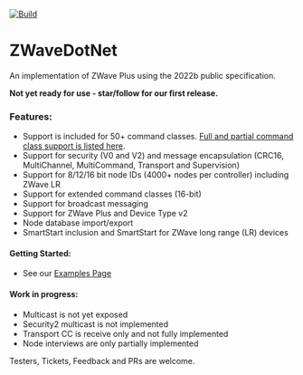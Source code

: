 [![Build](https://github.com/SmartHomeOS/ZWaveDotNet/actions/workflows/dotnet.yml/badge.svg)](https://github.com/SmartHomeOS/ZWaveDotNet/actions/workflows/dotnet.yml)
# ZWaveDotNet
An implementation of ZWave Plus using the 2022b public specification. 

**Not yet ready for use - star/follow for our first release.** 
### Features:
* Support is included for 50+ command classes. [Full and partial command class support is listed here](SupportedCommandClasses.md).
* Support for security (V0 and V2) and message encapsulation (CRC16, MultiChannel, MultiCommand, Transport and Supervision)
* Support for 8/12/16 bit node IDs (4000+ nodes per controller) including ZWave LR
* Support for extended command classes (16-bit)
* Support for broadcast messaging
* Support for ZWave Plus and Device Type v2
* Node database import/export
* SmartStart inclusion and SmartStart for ZWave long range (LR) devices

#### Getting Started:
* See our [Examples Page](Examples.md)

#### Work in progress:
* Multicast is not yet exposed
* Security2 multicast is not implemented
* Transport CC is receive only and not fully implemented
* Node interviews are only partially implemented

Testers, Tickets, Feedback and PRs are welcome.